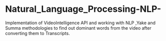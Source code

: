 # Natural_Language_Processing-NLP-
Implementation of VideoIntelligence API and working with NLP ,Yake and Summa methodologies to find out dominant words from the video after converting them to Transcripts. 
